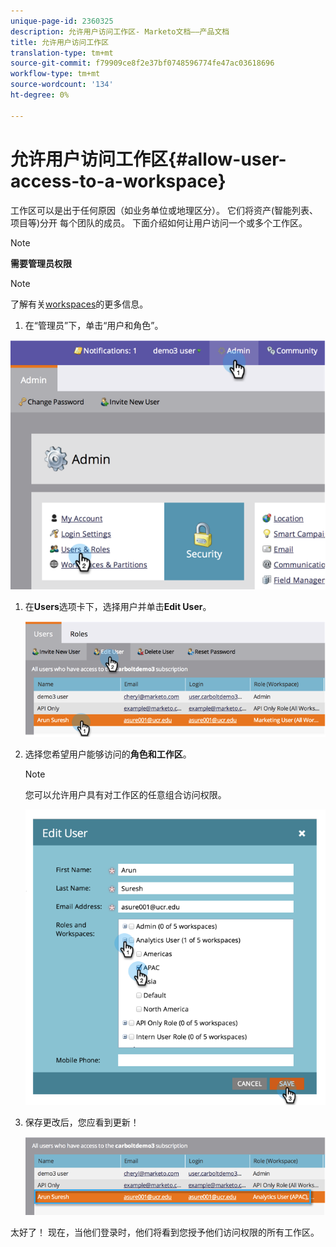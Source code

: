 ```yaml
---
unique-page-id: 2360325
description: 允许用户访问工作区- Marketo文档——产品文档
title: 允许用户访问工作区
translation-type: tm+mt
source-git-commit: f79909ce8f2e37bf0748596774fe47ac03618696
workflow-type: tm+mt
source-wordcount: '134'
ht-degree: 0%

---
```



# 允许用户访问工作区{#allow-user-access-to-a-workspace}

工作区可以是出于任何原因（如业务单位或地理区分）。 它们将资产(智能列表、项目等)分开 每个团队的成员。 下面介绍如何让用户访问一个或多个工作区。

>[!NOTE]
>
>**需要管理员权限**

>[!NOTE]
>
>了解有关[workspaces](/help/marketo/product-docs/administration/workspaces-and-person-partitions/understanding-workspaces-and-person-partitions.md)的更多信息。

1. 在“管理员”下，单击“用户和角色”。

![](assets/image2014-9-17-11-3a2-3a32.png)

1. 在&#x200B;**Users**&#x200B;选项卡下，选择用户并单击&#x200B;**Edit User**。

   ![](assets/image2014-9-17-11-3a2-3a46.png)

1. 选择您希望用户能够访问的&#x200B;**角色和工作区**。

   >[!NOTE]
   >
   >您可以允许用户具有对工作区的任意组合访问权限。

   ![](assets/image2014-9-17-11-3a3-3a16.png)

1. 保存更改后，您应看到更新！

   ![](assets/image2014-9-17-11-3a3-3a31.png)

太好了！ 现在，当他们登录时，他们将看到您授予他们访问权限的所有工作区。
